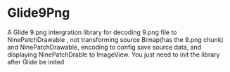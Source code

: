 # Glide9Png
A Glide 9.png  intergration library for decoding 9.png file to NinePatchDrawable , not transforming source Bimap(has the 9.png chunk) and NinePatchDrawable, encoding to config save source data, and displaying NinePatchDrable to ImageView. You just need to init the library after Glide be inited
